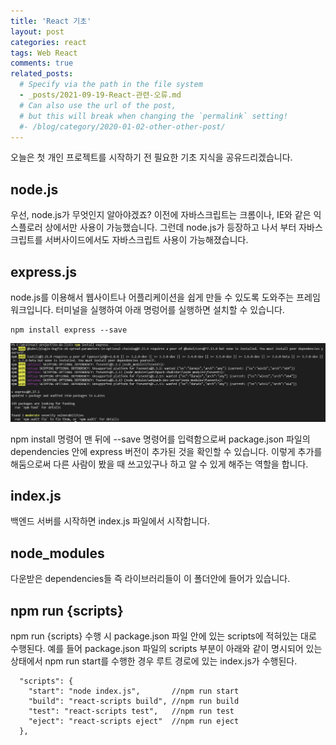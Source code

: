 ```yaml
---
title: 'React 기초'
layout: post
categories: react
tags: Web React
comments: true
related_posts:
  # Specify via the path in the file system
  - _posts/2021-09-19-React-관련-오류.md
  # Can also use the url of the post,
  # but this will break when changing the `permalink` setting!
  #- /blog/category/2020-01-02-other-other-post/
---
```


오늘은 첫 개인 프로젝트를 시작하기 전 필요한 기초 지식을 공유드리겠습니다.

## node.js
우선, node.js가 무엇인지 알아야겠죠? 이전에 자바스크립트는 크롬이나, IE와 같은 익스플로러 상에서만 사용이 가능했습니다. 그런데 node.js가 등장하고 나서 부터 자바스크립트를 서버사이드에서도 자바스크립트 사용이 가능해졌습니다.

## express.js
node.js를 이용해서 웹사이트나 어플리케이션을 쉽게 만들 수 있도록 도와주는 프레임워크입니다.
터미널을 실행하여 아래 명렁어를 실행하면 설치할 수 있습니다.
```
npm install express --save
```
![download-express-js](/assets\img/download-express-js.png)

npm install 명령어 맨 뒤에 --save 명령어를 입력함으로써 package.json 파일의 dependencies 안에 express 버전이 추가된 것을 확인할 수 있습니다. 이렇게 추가를 해둠으로써 다른 사람이 봤을 때 쓰고있구나 하고 알 수 있게 해주는 역할을 합니다.

## index.js
백엔드 서버를 시작하면 index.js 파일에서 시작합니다.

## node_modules
다운받은 dependencies들 즉 라이브러리들이 이 폴더안에 들어가 있습니다.

## npm run {scripts}
npm run {scripts} 수행 시 package.json 파일 안에 있는 scripts에 적혀있는 대로 수행된다. 예를 들어 package.json 파일의 scripts 부분이 아래와 같이 명시되어 있는 상태에서 npm run start를 수행한 경우 루트 경로에 있는 index.js가 수행된다.
```
  "scripts": {
    "start": "node index.js",       //npm run start
    "build": "react-scripts build", //npm run build
    "test": "react-scripts test",   //npm run test
    "eject": "react-scripts eject"  //npm run eject
  },
```

<!--author-->